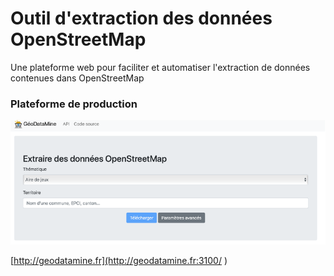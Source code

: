 # Outil d'extraction des données OpenStreetMap

Une plateforme web pour faciliter et automatiser l'extraction de données contenues dans OpenStreetMap

### Plateforme de production

![](../.gitbook/assets/image%20%285%29.png)

[http://geodatamine.fr](http://geodatamine.fr:3100/	)






